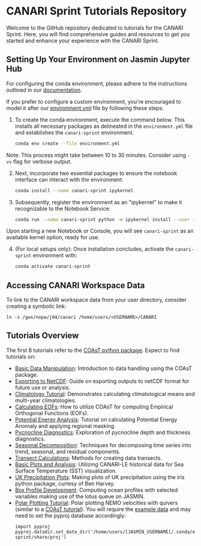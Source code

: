 # CANARI Sprint Tutorials Repository

Welcome to the GitHub repository dedicated to tutorials for the CANARI Sprint. Here, you will find comprehensive guides and resources to get you started and enhance your experience with the CANARI Sprint.

## Setting Up Your Environment on Jasmin Jupyter Hub

For configuring the conda environment, please adhere to the instructions outlined in our [documentation](https://canari-sprint.github.io/docs/jasmin_notebook_service/).

If you prefer to configure a custom environment, you're encouraged to model it after our [environment.yml](https://github.com/CANARI-sprint/tutorials/blob/main/environment.yml) file by following these steps:

1. To create the conda environment, execute the command below. This installs all necessary packages as delineated in the `environment.yml` file and establishes the `canari-sprint` environment.

    ```bash
    conda env create --file environment.yml
    ```
Note: This process might take between 10 to 30 minutes. Consider using `-vv` flag for verbose output.

2. Next, incorporate two essential packages to ensure the notebook interface can interact with the environment:

    ```bash
    conda install --name canari-sprint ipykernel
    ```

3. Subsequently, register the environment as an "ipykernel" to make it recognizable to the Notebook Service:

    ```bash
    conda run --name canari-sprint python -m ipykernel install --user --name canari-sprint
    ```

Upon starting a new Notebook or Console, you will see `canari-sprint` as an available kernel option, ready for use.

4. (For local setups only): Once installation concludes, activate the `canari-sprint` environment with:

    ```bash
    conda activate canari-sprint
    ```

## Accessing CANARI Workspace Data

To link to the CANARI workspace data from your user directory, consider creating a symbolic link:

```
ln -s /gws/nopw/j04/canari /home/users/<USERNAME>/CANARI
```

## Tutorials Overview

The first 8 tutorials refer to the [COAsT python package](https://british-oceanographic-data-centre.github.io/COAsT/#about).  Expect to find tutorials on:

- [Basic Data Manipulation](https://github.com/CANARI-sprint/tutorials/blob/main/notebooks/1_basic_manipulation.ipynb): Introduction to data handling using the COAsT package.
- [Exporting to NetCDF](https://github.com/CANARI-sprint/tutorials/blob/main/notebooks/2_export_to_netcdf.ipynb): Guide on exporting outputs to netCDF format for future use or analysis.
- [Climatology Tutorial](https://github.com/CANARI-sprint/tutorials/blob/main/notebooks/3_climatology_tutorial.ipynb): Demonstrates calculating climatological means and multi-year climatologies.
- [Calculating EOFs](https://github.com/CANARI-sprint/tutorials/blob/main/notebooks/4_calculate_eof.ipynb): How to utilize COAsT for computing Empirical Orthogonal Functions (EOFs).
- [Potential Energy Analysis](https://github.com/CANARI-sprint/tutorials/blob/main/notebooks/5_potential_energy.ipynb): Tutorial on calculating Potential Energy Anomaly and applying regional masking.
- [Pycnocline Diagnostics](https://github.com/CANARI-sprint/tutorials/blob/main/notebooks/6_pycnocline.ipynb): Exploration of pycnocline depth and thickness diagnostics.
- [Seasonal Decomposition](https://github.com/CANARI-sprint/tutorials/blob/main/notebooks/7_seasonal_decomp.ipynb): Techniques for decomposing time series into trend, seasonal, and residual components.
- [Transect Calculations](https://github.com/CANARI-sprint/tutorials/blob/main/notebooks/8_transect_calculation.ipynb): Methods for creating data transects.
- [Basic Plots and Analysis](https://github.com/CANARI-sprint/tutorials/blob/main/notebooks/9_basic_plots_and_analysis.ipynb): Utilizing CANARI-LE historical data for Sea Surface Temperature (SST) visualization.
- [UK Precipitation Plots](https://github.com/CANARI-sprint/tutorials/blob/main/notebooks/0_UK_Precipitation_with_iris.ipynb): Making plots of UK precipitation using the iris python package, curtesy of Ben Harvey.
- [Box Profile Development](https://github.com/CANARI-sprint/tutorials/blob/main/notebooks/11_compute_and_plot_an_ocean_profile_using_lotus.ipynb): Computing ocean profiles with selected variables making use of the lotus queue on JASMIN.
- [Polar Plotting Tutorial](https://github.com/CANARI-sprint/tutorials/blob/main/notebooks/12_polar_plotting.ipynb): Polar plotting NEMO velocities with quivers (similar to a [COAsT tutorial](https://british-oceanographic-data-centre.github.io/COAsT/docs/examples/configs_gallery/)). You will require the [example data](https://british-oceanographic-data-centre.github.io/COAsT/docs/examples/configs_gallery/) and may need to set the pyproj database accordingly:
  ```
  import pyproj
  pyproj.datadir.set_data_dir('/home/users/[JASMIN_USERNAME]/.conda/envs/canari-sprint/share/proj') 
  ```

